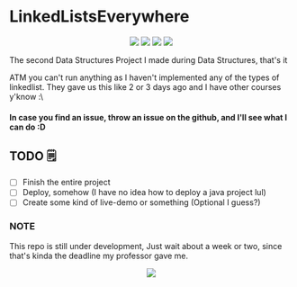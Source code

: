 # LinkedListsEverywhere


<p align="center"><a href="https://github.com/FrenzyExists/Linked-Lists-Everywhere/stargazers"><img src="https://img.shields.io/github/stars/FrenzyExists/Linked-Lists-Everywhere?colorA=4c566a&colorB=BF616A&style=for-the-badge&logo=starship"></a>
<a href="https://github.com/FrenzyExists/Linked-Lists-Everywhere/issues"><img src="https://img.shields.io/github/issues/FrenzyExists/Linked-Lists-Everywhere?colorA=4c566a&colorB=88C0D0&style=for-the-badge&logo=bugatti"></a>
<a href="https://github.com/FrenzyExists/Linked-Lists-Everywhere/network/members"><img src="https://img.shields.io/github/forks/FrenzyExists/Linked-Lists-Everywhere?colorA=4c566a&colorB=BF616A&style=for-the-badge&logo=github"></a>
<a href="https://java.com/en/"><img src="https://img.shields.io/badge/Made%20with-Java-BF616A?style=for-the-badge&colorA=4c566a&logo=Java"></a></p>


The second Data Structures Project I made during Data Structures, that's it

ATM you can't run anything as I haven't implemented any of the types of linkedlist. They gave us this like 2 or 3 days ago and I have other courses y'know :\

#### In case you find an issue, throw an issue on the github, and I'll see what I can do :D

## TODO 🗒
- [ ] Finish the entire project
- [ ] Deploy, somehow (I have no idea how to deploy a java project lul)
- [ ] Create some kind of live-demo or something (Optional I guess?)

### NOTE
This repo is still under development, Just wait about a week or two, since that's kinda the deadline my professor gave me.

<p align="center"><a href="https://github.com/FrenzyExists/Linked-Lists-Everywhere/blob/main/LICENSE"><img src="https://img.shields.io/badge/license-MIT-orange.svg?colorA=4c566a&colorB=88c0d0&style=for-the-badge&logo=mitsubishi"></a></p>